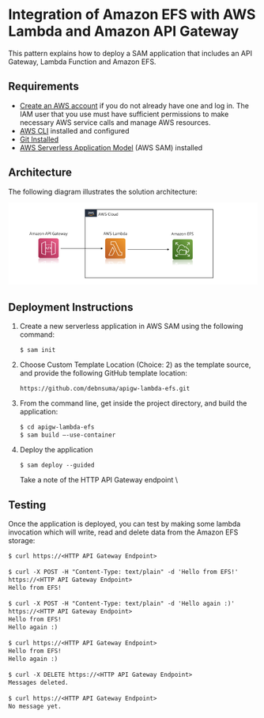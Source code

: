 # Integration of Amazon EFS with AWS Lambda and Amazon API Gateway

This pattern explains how to deploy a SAM application that includes an API Gateway, Lambda Function and Amazon EFS. 

## Requirements

* [Create an AWS account](https://portal.aws.amazon.com/gp/aws/developer/registration/index.html) if you do not already have one and log in. The IAM user that you use must have sufficient permissions to make necessary AWS service calls and manage AWS resources.
* [AWS CLI](https://docs.aws.amazon.com/cli/latest/userguide/install-cliv2.html) installed and configured
* [Git Installed](https://git-scm.com/book/en/v2/Getting-Started-Installing-Git)
* [AWS Serverless Application Model](https://docs.aws.amazon.com/serverless-application-model/latest/developerguide/serverless-sam-cli-install.html) (AWS SAM) installed

## Architecture 
The following diagram illustrates the solution architecture:

![Architecture Diagram](img/layout.png)

## Deployment Instructions

1. Create a new serverless application in AWS SAM using the following command:
    ``` 
    $ sam init
    ```
2. Choose Custom Template Location (Choice: 2) as the template source, and provide the following GitHub template location: 
    ```
    https://github.com/debnsuma/apigw-lambda-efs.git
    ```
3. From the command line, get inside the project directory, and build the application:
    ```
    $ cd apigw-lambda-efs
    $ sam build –-use-container
    ```
4. Deploy the application
    ```
    $ sam deploy --guided
    ```
    Take a note of the HTTP API Gateway endpoint \

## Testing

Once the application is deployed, you can test by making some lambda invocation which will write, read and delete data from the Amazon EFS storage:

    $ curl https://<HTTP API Gateway Endpoint>

    $ curl -X POST -H "Content-Type: text/plain" -d 'Hello from EFS!' https://<HTTP API Gateway Endpoint>
    Hello from EFS!

    $ curl -X POST -H "Content-Type: text/plain" -d 'Hello again :)' https://<HTTP API Gateway Endpoint>
    Hello from EFS!
    Hello again :)

    $ curl https://<HTTP API Gateway Endpoint>
    Hello from EFS!
    Hello again :)

    $ curl -X DELETE https://<HTTP API Gateway Endpoint>
    Messages deleted.

    $ curl https://<HTTP API Gateway Endpoint>
    No message yet.

    